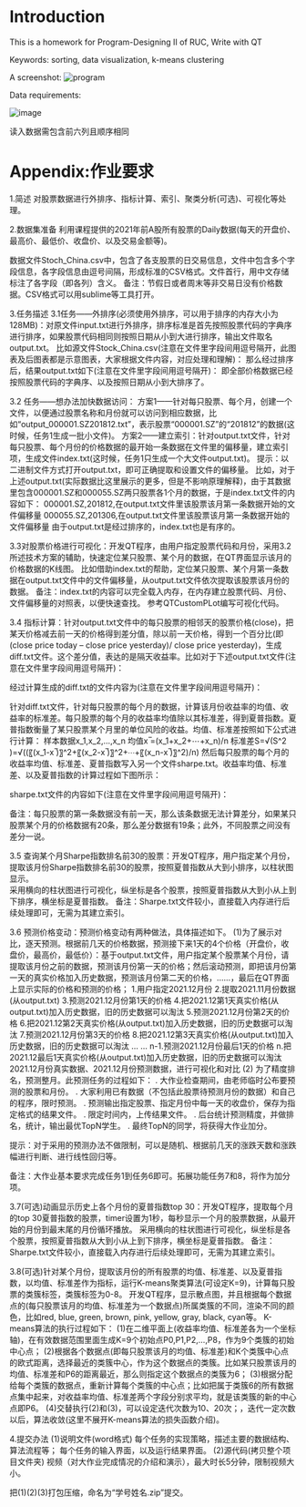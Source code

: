 # Introduction
This is a homework for Program-Designing II of RUC, Write with QT    

Keywords: sorting, data visualization, k-means clustering
  
A screenshot:
![program](https://user-images.githubusercontent.com/86883627/172663371-954e4092-1372-4f21-98b9-ba4c43ed82e7.png)  

Data requirements:  

![image](https://user-images.githubusercontent.com/86883627/172778910-b779de4d-fc8d-4378-9078-f8075f4e057c.png)

读入数据需包含前六列且顺序相同
  
# Appendix:作业要求
1.简述
     对股票数据进行外排序、指标计算、索引、聚类分析(可选)、可视化等处理。

2.数据集准备
利用课程提供的2021年前A股所有股票的Daily数据(每天的开盘价、最高价、最低价、收盘价、以及交易金额等)。

数据文件Stoch_China.csv中，包含了各支股票的日交易信息，文件中包含多个字段信息，各字段信息由逗号间隔，形成标准的CSV格式。文件首行，用中文存储标注了各字段（即各列）含义。 
	备注：节假日或者周末等非交易日没有价格数据。CSV格式可以用sublime等工具打开。

3.任务描述
3.1任务——外排序(必须使用外排序，可以用于排序的内存大小为128MB)：对原文件input.txt进行外排序，排序标准是首先按照股票代码的字典序进行排序，如果股票代码相同则按照日期从小到大进行排序，输出文件取名output.txt。
比如源文件Stock_China.csv(注意在文件里字段间用逗号隔开，此图表及后图表都是示意图表，大家根据文件内容，对应处理和理解)：
那么经过排序后，结果output.txt如下(注意在文件里字段间用逗号隔开)：
即全部价格数据已经按照股票代码的字典序、以及按照日期从小到大排序了。

3.2 任务——想办法加快数据访问：
方案1——针对每只股票、每个月，创建一个文件，以便通过股票名称和月份就可以访问到相应数据，比如“output_000001.SZ201812.txt”，表示股票“000001.SZ”的“201812”的数据(这时候，任务1生成一批小文件)。
方案2——建立索引：针对output.txt文件，针对每只股票、每个月份的价格数据的最开始一条数据在文件里的偏移量，建立索引项，生成文件index.txt(这时候，任务1只生成一个大文件output.txt)。
	提示：以二进制文件方式打开output.txt，即可正确提取和设置文件的偏移量。
	比如，对于上述output.txt(实际数据比这里展示的更多，但是不影响原理解释)，由于其数据里包含000001.SZ和000055.SZ两只股票各1个月的数据，于是index.txt文件的内容如下：
000001.SZ,201812,在output.txt文件里该股票该月第一条数据开始的文件偏移量
000055.SZ,201306,在output.txt文件里该股票该月第一条数据开始的文件偏移量
由于output.txt是经过排序的，index.txt也是有序的。

3.3对股票价格进行可视化：开发QT程序，由用户指定股票代码和月份，采用3.2所述技术方案的辅助，快速定位某只股票、某个月的数据，在QT界面显示该月的价格数据的K线图。
比如借助index.txt的帮助，定位某只股票、某个月第一条数据在output.txt文件中的文件偏移量，从output.txt文件依次提取该股票该月份的数据。
备注：index.txt的内容可以完全载入内存，在内存建立股票代码、月份、文件偏移量的对照表，以便快速查找。
参考QTCustomPLot编写可视化代码。

3.4 指标计算：针对output.txt文件中的每只股票的相邻天的股票价格(close)，把某天价格减去前一天的价格得到差分值，除以前一天价格，得到一个百分比(即(close price today – close price yesterday)/ close price yesterday)，生成diff.txt文件。这个差分值，表达的是隔天收益率。比如对于下述output.txt文件(注意在文件里字段间用逗号隔开)：
 
经过计算生成的diff.txt的文件内容为(注意在文件里字段间用逗号隔开)：
 
针对diff.txt文件，针对每只股票的每个月的数据，计算该月份收益率的均值、收益率的标准差。每只股票的每个月的收益率均值除以其标准差，得到夏普指数。夏普指数衡量了某只股票某个月里的单位风险的收益。均值、标准差按照如下公式进行计算：
样本数据x_1,x_2,…,x_n
均值x ̅=(x_1+x_2+⋯+x_n)/n
标准差S=√(S^2 )=√((〖(x_1-x ̅)〗^2+〖(x_2-x ̅)〗^2+⋯+〖(x_n-x ̅)〗^2)/n)
然后每只股票的每个月的收益率均值、标准差、夏普指数写入另一个文件sharpe.txt。收益率均值、标准差、以及夏普指数的计算过程如下图所示：
 
sharpe.txt文件的内容如下(注意在文件里字段间用逗号隔开)：
 
备注：每只股票的第一条数据没有前一天，那么该条数据无法计算差分，如果某只股票某个月的价格数据有20条，那么差分数据有19条；此外，不同股票之间没有差分一说。

3.5 查询某个月Sharpe指数排名前30的股票：开发QT程序，用户指定某个月份，提取该月份Sharpe指数排名前30的股票，按照夏普指数从大到小排序，以柱状图显示。	
采用横向的柱状图进行可视化，纵坐标是各个股票，按照夏普指数从大到小从上到下排序，横坐标是夏普指数。
备注：Sharpe.txt文件较小，直接载入内存进行后续处理即可，无需为其建立索引。

3.6 预测价格变动：预测价格变动有两种做法，具体描述如下。
(1)为了展示对比，逐天预测。根据前几天的价格数据，预测接下来1天的4个价格（开盘价，收盘价，最高价，最低价）：基于output.txt文件，用户指定某个股票某个月份，请提取该月份之前的数据，预测该月份第一天的价格；然后滚动预测，即把该月份第一天的真实价格加入历史数据，预测该月份第二天的价格，……，最后在QT界面上显示实际的价格和预测的价格；
	1.用户指定2021.12月份
2.提取2021.11月份数据(从output.txt)	3.预测2021.12月份第1天的价格
4.把2021.12第1天真实价格(从output.txt)加入历史数据，旧的历史数据可以淘汰	5.预测2021.12月份第2天的价格
6.把2021.12第2天真实价格(从output.txt)加入历史数据，旧的历史数据可以淘汰	7.预测2021.12月份第3天的价格
8.把2021.12第3天真实价格(从output.txt)加入历史数据，旧的历史数据可以淘汰	…
…	n-1.预测2021.12月份最后1天的价格
n.把2021.12最后1天真实价格(从output.txt)加入历史数据，旧的历史数据可以淘汰	
2021.12月份真实数据、2021.12月份预测数据，进行可视化和对比
   (2) 为了精度排名，预测整月。此预测任务的过程如下：
	. 大作业检查期间，由老师临时公布要预测的股票和月份。
	. 大家利用已有数据（不包括此股票待预测月份的数据）和自己的程序，限时预测。
	. 预测输出指定股票、指定月份中每一天的收盘价，保存为指定格式的结果文件。
	. 限定时间内，上传结果文件。
	. 后台统计预测精度，并做排名，统计，输出最优TopN学生。
	. 最终TopN的同学，将获得大作业加分。

提示：对于采用的预测办法不做限制，可以是随机、根据前几天的涨跌天数和涨跌幅进行判断、进行线性回归等。

备注：大作业基本要求完成任务1到任务6即可。拓展功能任务7和8，将作为加分项。

3.7(可选)动画显示历史上各个月份的夏普指数top 30：开发QT程序，提取每个月的top 30夏普指数的股票，timer设置为1秒，每秒显示一个月的股票数据，从最开始的月份到最末尾的月份循环播放。
采用横向的柱状图进行可视化，纵坐标是各个股票，按照夏普指数从大到小从上到下排序，横坐标是夏普指数。
备注：Sharpe.txt文件较小，直接载入内存进行后续处理即可，无需为其建立索引。

3.8(可选)针对某个月份，提取该月份的所有股票的均值、标准差、以及夏普指数，以均值、标准差作为指标，运行K-means聚类算法(可设定K=9)，计算每只股票的类簇标签，类簇标签为0-8。
	开发QT程序，显示散点图，并且根据每个数据点的(每只股票该月的均值、标准差为一个数据点)所属类簇的不同，渲染不同的颜色，比如red, blue, green, brown, pink, yellow, gray, black, cyan等。
	K-means算法的执行过程如下：
	(1)在二维平面上(收益率均值、标准差各为一个坐标轴)，在有效数据范围里面生成K=9个初始点P0,P1,P2,…,P8，作为9个类簇的初始中心点；
	(2)根据各个数据点(即每只股票该月的均值、标准差)和K个类簇中心点的欧式距离，选择最近的类簇中心，作为这个数据点的类簇。比如某只股票该月的均值、标准差和P6的距离最近，那么则指定这个数据点的类簇为6；
	(3)根据分配给每个类簇的数据点，重新计算每个类簇的中心点；比如把属于类簇6的所有数据点集中起来，对收益率均值、标准差两个字段分别求平均，就是该类簇的新的中心点即P6。
(4)交替执行(2)和(3)，可以设定迭代次数为10、20次；，迭代一定次数以后，算法收敛(这里不展开K-means算法的损失函数介绍)。

4.提交办法
	(1)说明文件(word格式)
	每个任务的实现策略，描述主要的数据结构、算法流程等；
	每个任务的输入界面，以及运行结果界面。
	(2)源代码(拷贝整个项目文件夹)
	视频（对大作业完成情况的介绍和演示），最大时长5分钟，限制视频大小。

把(1)(2)(3)打包压缩，命名为“学号姓名.zip”提交。
